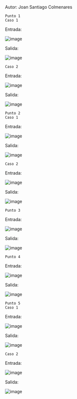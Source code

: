 Autor: Joan Santiago Colmenares

    Punto 1
    Caso 1
Entrada:

![image](https://github.com/user-attachments/assets/7a637f5b-d16e-451d-8b32-2b84a1d6a184)

Salida:

![image](https://github.com/user-attachments/assets/e0dc6a68-da35-4e23-bc2a-beefd2a3ea91)

    Caso 2
Entrada:

![image](https://github.com/user-attachments/assets/15201627-3170-48c0-98f2-14b1d23cacb0)

Salida:

![image](https://github.com/user-attachments/assets/a0b375c6-a131-494e-af24-094c2d9962c3)



    Punto 2
    Caso 1
Entrada:

![image](https://github.com/user-attachments/assets/fa2932ca-b839-4512-9299-5fe12f378180)

Salida:

![image](https://github.com/user-attachments/assets/bf8865c9-da27-4aa2-b3b2-457a43e646f9)

    Caso 2
Entrada:

![image](https://github.com/user-attachments/assets/02b0a3a0-4c98-43de-a346-a3b6a1d2d58a)

Salida:

![image](https://github.com/user-attachments/assets/364639cc-c46e-4718-8146-4f2b35e3e3ed)

    Punto 3
Entrada:

![image](https://github.com/user-attachments/assets/bcc05790-1298-41cd-858d-22edf274be17)

Salida:

![image](https://github.com/user-attachments/assets/20b9938b-b047-42e8-8642-9b637cc20ee1)

    Punto 4
Entrada:

![image](https://github.com/user-attachments/assets/a6470198-b07a-4eb5-8b16-785752d7b716)

Salida:

![image](https://github.com/user-attachments/assets/4e4f864f-9cae-487a-91bb-f9a548dce7e5)

    Punto 5
    Caso 1
Entrada:

![image](https://github.com/user-attachments/assets/20858086-ce0f-43cb-9d83-0809db275acf)

Salida:

![image](https://github.com/user-attachments/assets/532d4e39-b7ca-43b7-9c3a-fab4170b029d)

    Caso 2
Entrada:

![image](https://github.com/user-attachments/assets/ce4c7d22-81ca-4bd4-a67e-1094a846e2a5)

Salida:

![image](https://github.com/user-attachments/assets/b803f5be-b617-402c-95f0-b398a0ea3b01)
